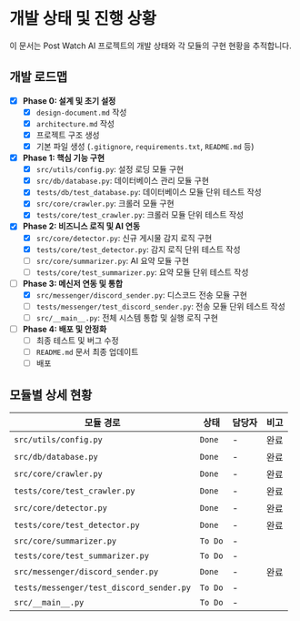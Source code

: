 # 개발 상태 및 진행 상황

이 문서는 Post Watch AI 프로젝트의 개발 상태와 각 모듈의 구현 현황을 추적합니다.

## 개발 로드맵

- [x] **Phase 0: 설계 및 초기 설정**
  - [x] `design-document.md` 작성
  - [x] `architecture.md` 작성
  - [x] 프로젝트 구조 생성
  - [x] 기본 파일 생성 (`.gitignore`, `requirements.txt`, `README.md` 등)

- [x] **Phase 1: 핵심 기능 구현**
  - [x] `src/utils/config.py`: 설정 로딩 모듈 구현
  - [x] `src/db/database.py`: 데이터베이스 관리 모듈 구현
  - [x] `tests/db/test_database.py`: 데이터베이스 모듈 단위 테스트 작성
  - [x] `src/core/crawler.py`: 크롤러 모듈 구현
  - [x] `tests/core/test_crawler.py`: 크롤러 모듈 단위 테스트 작성

- [x] **Phase 2: 비즈니스 로직 및 AI 연동**
  - [x] `src/core/detector.py`: 신규 게시물 감지 로직 구현
  - [x] `tests/core/test_detector.py`: 감지 로직 단위 테스트 작성
  - [ ] `src/core/summarizer.py`: AI 요약 모듈 구현
  - [ ] `tests/core/test_summarizer.py`: 요약 모듈 단위 테스트 작성

- [ ] **Phase 3: 메신저 연동 및 통합**
  - [x] `src/messenger/discord_sender.py`: 디스코드 전송 모듈 구현
  - [ ] `tests/messenger/test_discord_sender.py`: 전송 모듈 단위 테스트 작성
  - [ ] `src/__main__.py`: 전체 시스템 통합 및 실행 로직 구현

- [ ] **Phase 4: 배포 및 안정화**
  - [ ] 최종 테스트 및 버그 수정
  - [ ] `README.md` 문서 최종 업데이트
  - [ ] 배포

## 모듈별 상세 현황

| 모듈 경로                      | 상태       | 담당자 | 비고 |
| ------------------------------ | ---------- | ------ | ---- |
| `src/utils/config.py`          | `Done`     | -      | 완료 |
| `src/db/database.py`           | `Done`     | -      | 완료 |
| `src/core/crawler.py`          | `Done`     | -      | 완료 |
| `tests/core/test_crawler.py`   | `Done`     | -      | 완료 |
| `src/core/detector.py`         | `Done`     | -      | 완료 |
| `tests/core/test_detector.py`  | `Done`     | -      | 완료 |
| `src/core/summarizer.py`       | `To Do`    | -      |      |
| `tests/core/test_summarizer.py`| `To Do`    | -      |      |
| `src/messenger/discord_sender.py`| `Done`   | -      | 완료 |
| `tests/messenger/test_discord_sender.py`| `To Do` | - |      |
| `src/__main__.py`              | `To Do`    | -      |      | 